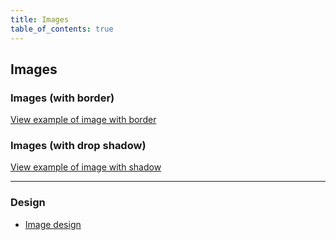 ```yaml
---
title: Images
table_of_contents: true
---
```


## Images

### Images (with border)

<a href="https://canonical-web-and-design.github.io/vanilla-framework/examples/patterns/image/bordered/"
    class="js-example">
    View example of image with border
</a>

### Images (with drop shadow)

<a href="https://canonical-web-and-design.github.io/vanilla-framework/examples/patterns/image/shadowed/"
    class="js-example">
    View example of image with shadow
</a>

<hr />

### Design

* [Image design](https://github.com/ubuntudesign/vanilla-design/tree/master/Image)
